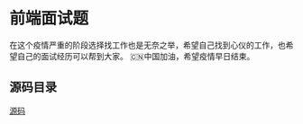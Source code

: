 # 前端面试题
在这个疫情严重的阶段选择找工作也是无奈之举，希望自己找到心仪的工作，也希望自己的面试经历可以帮到大家。
:cn:中国加油，希望疫情早日结束。

## 源码目录
[源码](src/SourceCode.md)

